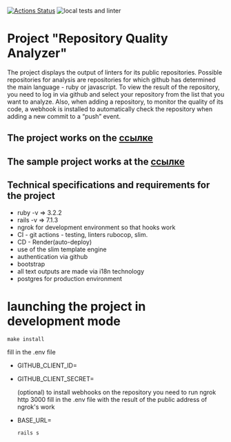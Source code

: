 [![Actions Status](https://github.com/tovarish39/rails-project-66/actions/workflows/hexlet-check.yml/badge.svg)](https://github.com/tovarish39/rails-project-66/actions)
![local tests and linter](https://github.com/tovarish39/rails-project-66/actions/workflows/rubyonrails.yml/badge.svg)

# Project "Repository Quality Analyzer"
The project displays the output of linters for its public repositories. Possible repositories for analysis are repositories for which github has determined the main language - ruby ​​or javascript. To view the result of the repository, you need to log in via github and select your repository from the list that you want to analyze. Also, when adding a repository, to monitor the quality of its code, a webhook is installed to automatically check the repository when adding a new commit to a “push” event.

## The project works on the  [ссылке](https://rails-project-66-p2vh.onrender.com/)
## The sample project works at the [ссылке](https://rails-github-quality-ru.hexlet.app)

## Technical specifications and requirements for the project
- ruby ​​-v => 3.2.2
- rails -v => 7.1.3
- ngrok for development environment so that hooks work
- CI - git actions - testing, linters rubocop, slim.
- CD - Render(auto-deploy)
- use of the slim template engine
- authentication via github
- bootstrap
- all text outputs are made via i18n technology
- postgres for production environment

# launching the project in development mode
    make install

fill in the .env file

- GITHUB_CLIENT_ID=
- GITHUB_CLIENT_SECRET=

  (optional)
  to install webhooks on the repository
  you need to run ngrok http 3000
  fill in the .env file with the result of the public address of ngrok's work
- BASE_URL=


      rails s